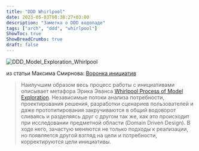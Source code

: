 ```yaml
---
title: "DDD Whirlpool"
date: 2023-05-03T00:38:27+03:00
description: "Заметка о DDD водопаде"
tags: ["arch", "ddd", "whirlpool"]
ShowToc: true
ShowBreadCrumbs: true
draft: false
---
```


![DDD_Model_Exploration_Whirlpool](/img/ddd/DDD_Model_Exploration_Whirlpool.png)

из статьи Максима Смирнова: [Воронка инициатив](https://mxsmirnov.com/2021/04/01/i-funnel/)

> Наилучшим образом весь процесс работы с инициативами описывает метафора Эрика Эванса [Whirlpool Process of Model Exploration](https://www.domainlanguage.com/ddd/whirlpool/). Независимые потоки анализа потребности, проектирования решения, разработки сценариев пользователей и даже прототипирования закручиваются в общий водоворот сливаясь и разделяясь друг с другом так же, как это происходит при исследовании предметной области (Domain Driven Design). В ходе него, зачастую меняются не только подходы к реализации, но появляется другой взгляд на цели и потребности, корректируются цели инициативы.
